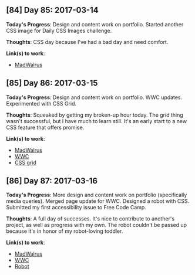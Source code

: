 ## [84] Day 85: 2017-03-14

**Today's Progress**: Design and content work on portfolio. Started another CSS image for Daily CSS Images challenge.

**Thoughts**: CSS day because I've had a bad day and need comfort.

**Link(s) to work**:
- [MadWalrus](http://madwalrus.com)

## [85] Day 86: 2017-03-15

**Today's Progress**: Design and content work on portfolio. WWC updates. Experimented with CSS Grid.

**Thoughts**: Squeaked by getting my broken-up hour today. The grid thing wasn't successful, but I have much to learn still. It's an early start to a new CSS feature that offers promise.

**Link(s) to work**:
- [MadWalrus](http://madwalrus.com)
- [WWC](http://womenwhocode.com)
- [CSS grid](http://codepen.io/digilou/pen/JWrBbj)

## [86] Day 87: 2017-03-16

**Today's Progress**: More design and content work on portfolio (specifically media queries). Merged page update for WWC. Designed a robot with CSS. Submitted my first accessibility issue to Free Code Camp.

**Thoughts**: A full day of successes. It's nice to contribute to another's project, as well as progress with my own. The robot couldn't be passed up because it's in honor of my robot-loving toddler.

**Link(s) to work**:
- [MadWalrus](http://madwalrus.com)
- [WWC](http://womenwhocode.com)
- [Robot](http://codepen.io/digilou/pen/XMzKNO?editors=1000)
